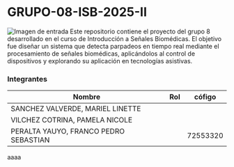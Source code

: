 # GRUPO-08-ISB-2025-II
![Imagen de entrada](https://ciencias.cayetano.edu.pe/wp-content/uploads/sites/28/2023/07/DSC02429-1024x576.jpg)
Este repositorio contiene el proyecto del grupo 8 desarrollado en el curso de Introducción a Señales Biomédicas. El objetivo fue diseñar un sistema que detecta parpadeos en tiempo real mediante el procesamiento de señales biomédicas, aplicándolos al control de dispositivos y explorando su aplicación en tecnologías asistivas.

### Integrantes  
| Nombre | Rol | cófigo |   
|-------|-------- | -------- |  
| SANCHEZ VALVERDE, MARIEL LINETTE  |  |  |
| VILCHEZ COTRINA, PAMELA NICOLE |  |  |
| PERALTA YAUYO, FRANCO PEDRO SEBASTIAN |  | 72553320|

aaaa
